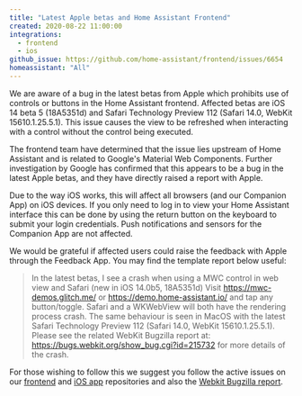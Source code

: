 ```yaml
---
title: "Latest Apple betas and Home Assistant Frontend"
created: 2020-08-22 11:00:00
integrations:
  - frontend
  - ios
github_issue: https://github.com/home-assistant/frontend/issues/6654
homeassistant: "All"
---
```


We are aware of a bug in the latest betas from Apple which prohibits use of controls or buttons in the Home Assistant frontend. Affected betas are iOS 14 beta 5 (18A5351d) and Safari Technology Preview 112 (Safari 14.0, WebKit 15610.1.25.5.1). This issue causes the view to be refreshed when interacting with a control without the control being executed.

The frontend team have determined that the issue lies upstream of Home Assistant and is related to Google's Material Web Components. Further investigation by Google has confirmed that this appears to be a bug in the latest Apple betas, and they have directly raised a report with Apple.

Due to the way iOS works, this will affect all browsers (and our Companion App) on iOS devices. If you only need to log in to view your Home Assistant interface this can be done by using the return button on the keyboard to submit your login credentials. Push notifications and sensors for the Companion App are not affected.

We would be grateful if affected users could raise the feedback with Apple through the Feedback App. You may find the template report below useful:

> In the latest betas, I see a crash when using a MWC control in web view and Safari (new in iOS 14.0b5, 18A5351d) Visit https://mwc-demos.glitch.me/ or https://demo.home-assistant.io/ and tap any button/toggle. Safari and a WKWebView will both have the rendering process crash. The same behaviour is seen in MacOS with the latest Safari Technology Preview 112 (Safari 14.0, WebKit 15610.1.25.5.1). Please see the related WebKit Bugzilla report at: https://bugs.webkit.org/show_bug.cgi?id=215732 for more details of the crash. 

For those wishing to follow this we suggest you follow the active issues on our [frontend](https://github.com/home-assistant/frontend/issues/6654) and [iOS app](https://github.com/home-assistant/iOS/issues/925) repositories and also the [Webkit Bugzilla report](https://bugs.webkit.org/show_bug.cgi?id=215732).
